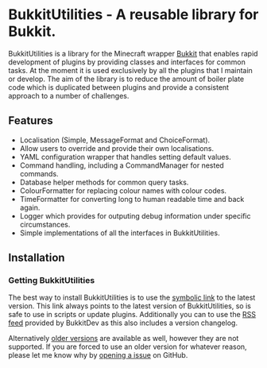BukkitUtilities - A reusable library for Bukkit.
====================================

BukkitUtilities is a library for the Minecraft wrapper [Bukkit](http://bukkit.org/) that enables rapid development of plugins by providing classes and interfaces for common tasks. At the moment it is used exclusively by all the plugins that I maintain or develop. The aim of the library is to reduce the amount of boiler plate code which is duplicated between plugins and provide a consistent approach to a number of challenges. 

## Features

- Localisation (Simple, MessageFormat and ChoiceFormat).
- Allow users to override and provide their own localisations.
- YAML configuration wrapper that handles setting default values.
- Command handling, including a CommandManager for nested commands.
- Database helper methods for common query tasks.
- ColourFormatter for replacing colour names with colour codes.
- TimeFormatter for converting long to human readable time and back again.
- Logger which provides for outputing debug information under specific circumstances.
- Simple implementations of all the interfaces in BukkitUtilities.

## Installation

### Getting BukkitUtilities

The best way to install BukkitUtilities is to use the [symbolic link](http://repository.james.richardson.name/symbolic/BukkitUtilities.jar) to the latest version. This link always points to the latest version of BukkitUtilities, so is safe to use in scripts or update plugins. Additionally you can to use the [RSS feed](http://dev.bukkit.org/server-mods/BukkitUtilities/files.rss) provided by BukkitDev as this also includes a version changelog.
    
Alternatively [older versions](http://repository.james.richardson.name/releases/name/richardson/james/bukkit/bukkitutilities/) are available as well, however they are not supported. If you are forced to use an older version for whatever reason, please let me know why by [opening a issue](https://github.com/grandwazir/BukkitUtilities/issues/new) on GitHub.

